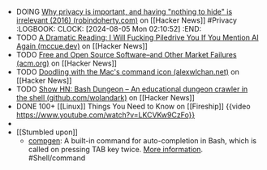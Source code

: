 - DOING [Why privacy is important, and having "nothing to hide" is irrelevant (2016) (robindoherty.com)](https://news.ycombinator.com/item?id=40892259) on [[Hacker News]] #Privacy
  :LOGBOOK:
  CLOCK: [2024-08-05 Mon 02:10:52]
  :END:
- TODO [A Dramatic Reading: I Will Fucking Piledrive You If You Mention AI Again (mccue.dev)](https://news.ycombinator.com/item?id=40891162) on [[Hacker News]]
- TODO [Free and Open Source Software–and Other Market Failures (acm.org)](https://news.ycombinator.com/item?id=40891367) on [[Hacker News]]
- TODO [Doodling with the Mac's command icon (alexwlchan.net)](https://news.ycombinator.com/item?id=40873934) on [[Hacker News]]
- TODO [Show HN: Bash Dungeon – An educational dungeon crawler in the shell (github.com/wolandark)](https://news.ycombinator.com/item?id=40891643) on [[Hacker News]]
- DONE 100+ [[Linux]] Things You Need to Know on [[Fireship]]
  {{video https://www.youtube.com/watch?v=LKCVKw9CzFo}}
-
- [[Stumbled upon]]
	- [compgen](https://tldr.inbrowser.app/pages/common/compgen): A built-in command for auto-completion in Bash, which is called on pressing TAB key twice. [More information](https://www.gnu.org/software/bash/manual/bash.html#index-compgen). #Shell/command